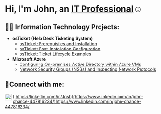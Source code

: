 <h1>Hi, I'm John, an <a href="https://www.linkedin.com/in/john-chance-447816234/">IT Professional</a>☺</h1>

<h2>👨‍💻 Information Technology Projects:</h2>

- <b>osTicket (Help Desk Ticketing System)</b>
  - [osTicket: Prerequisites and Installation](https://github.com/JohnChance64/osticket-prereqs)
  - [osTicket: Post-Installation Configuration](https://github.com/JohnChance64/postinstallation/blob/main/README.md)
  - [osTicket: Ticket Lifecycle Examples](https://github.com/JohnChance64/ticketlifecycle/blob/main/README.md)
- <b>Microsoft Azure</b>
  - [Configuring On-premises Active Directory within Azure VMs](https://github.com/JohnChance64/activedirectory/tree/main)
  - [Network Security Groups (NSGs) and Inspecting Network Protocols](https://github.com/joshmadakorcc/azure-network-protocols)

<h2>🤳Connect with me:</h2>

[<img align="left" alt="Josh | LinkedIn" width="22px" src="https://cdn.jsdelivr.net/npm/simple-icons@v3/icons/linkedin.svg" />
https://linkedin.com/in/Josh](https://www.linkedin.com/in/john-chance-447816234/)https://www.linkedin.com/in/john-chance-447816234/
